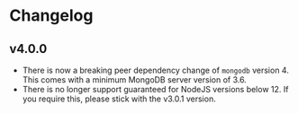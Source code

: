 # Changelog

## v4.0.0

 - There is now a breaking peer dependency change of `mongodb` version 4. This comes with a minimum MongoDB server version of 3.6.
 - There is no longer support guaranteed for NodeJS versions below 12. If you require this, please stick with the v3.0.1 version.

